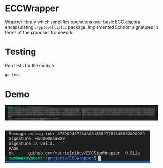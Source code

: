 # ECCWrapper

Wrapper library which simplifies operations over basic ECC algebra encapsulating `crypto/elliptic` package.
Implemented Schnorr signatures in terms of the proposed framework.

# Testing

Run tests for the module 
```bash
go test
```

# Demo

<img title="Demo" src="./pics/demo_tests_wrapper.png"/>

_______

<img title="Demo" src="./pics/demo_tests_schnorr_sign.png"/>
